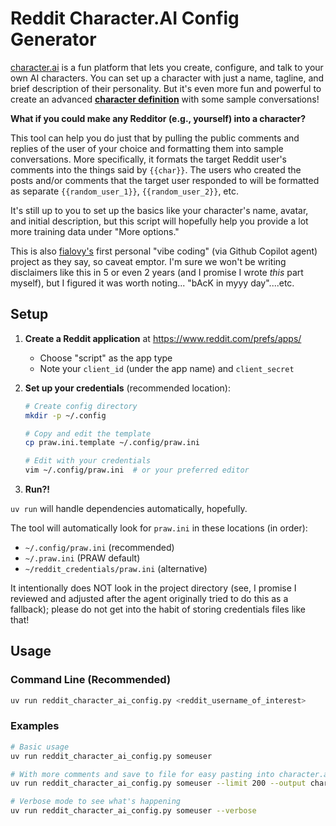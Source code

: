 # Reddit Character.AI Config Generator

[character.ai](https://character.ai/) is a fun platform that lets you create, configure, and talk to your own AI characters. You can set up
a character with just a name, tagline, and brief description of their personality. But it's even more fun and powerful to create an advanced
**[character definition](https://book.character.ai/character-book/character-attributes/definition)** with some sample conversations!


**What if you could make any Redditor (e.g., yourself) into a character?**

This tool can help you do just that by pulling the public comments and replies of the user of your choice and formatting them into
sample conversations. More specifically, it formats the target Reddit user's comments into the things said by `{{char}}`.
The users who created the posts and/or comments that the target user responded to will be formatted as separate
`{{random_user_1}}`, `{{random_user_2}}`, etc.

It's still up to you to set up the basics like your character's name, avatar, and initial description, but this script
will hopefully help you provide a lot more training data under "More options."


This is also [fialovy's](https://github.com/fialovy) first personal "vibe coding" (via Github Copilot agent) project as they say,
so caveat emptor. I'm sure we won't be writing disclaimers like this in 5 or even 2 years (and I promise I wrote
_this_ part myself), but I figured it was worth noting... "bAcK in myyy day"....etc.



## Setup

1. **Create a Reddit application** at https://www.reddit.com/prefs/apps/
   - Choose "script" as the app type
   - Note your `client_id` (under the app name) and `client_secret`

2. **Set up your credentials** (recommended location):
   ```bash
   # Create config directory
   mkdir -p ~/.config
   
   # Copy and edit the template
   cp praw.ini.template ~/.config/praw.ini
   
   # Edit with your credentials
   vim ~/.config/praw.ini  # or your preferred editor
   ```

3. **Run?!**

`uv run` will handle dependencies automatically, hopefully.

The tool will automatically look for `praw.ini` in these locations (in order):
- `~/.config/praw.ini` (recommended)
- `~/.praw.ini` (PRAW default)
- `~/reddit_credentials/praw.ini` (alternative)

It intentionally does NOT look in the project directory (see, I promise I reviewed and adjusted after the agent originally tried to do this as a fallback);
please do not get into the habit of storing credentials files like that! 

## Usage

### Command Line (Recommended)
```bash
uv run reddit_character_ai_config.py <reddit_username_of_interest>
```

### Examples
```bash
# Basic usage
uv run reddit_character_ai_config.py someuser

# With more comments and save to file for easy pasting into character.ai's "Definition" field under "More options"
uv run reddit_character_ai_config.py someuser --limit 200 --output character_def.txt

# Verbose mode to see what's happening
uv run reddit_character_ai_config.py someuser --verbose
```


